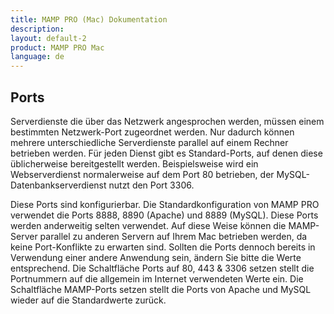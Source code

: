 ```yaml
---
title: MAMP PRO (Mac) Dokumentation
description: 
layout: default-2
product: MAMP PRO Mac
language: de
---
```


## Ports

Serverdienste die über das Netzwerk angesprochen werden, müssen einem bestimmten Netzwerk-Port zugeordnet werden. Nur dadurch können mehrere unterschiedliche Serverdienste parallel auf einem Rechner betrieben werden. Für jeden Dienst gibt es Standard-Ports, auf denen diese üblicherweise bereitgestellt werden. Beispielsweise wird ein Webserverdienst normalerweise auf dem Port 80 betrieben, der MySQL-Datenbankserverdienst nutzt den Port 3306.

Diese Ports sind konfigurierbar. Die Standardkonfiguration von MAMP PRO verwendet die Ports 8888, 8890 (Apache) und 8889 (MySQL). Diese Ports werden anderweitig selten verwendet. Auf diese Weise können die MAMP-Server parallel zu anderen Servern auf Ihrem Mac betrieben werden, da keine Port-Konflikte zu erwarten sind. Sollten die Ports dennoch bereits in Verwendung einer andere Anwendung sein, ändern Sie bitte die Werte entsprechend.
Die Schaltfläche Ports auf 80, 443 & 3306 setzen stellt die Portnummern auf die allgemein im Internet verwendeten Werte ein. Die Schaltfläche MAMP-Ports setzen stellt die Ports von Apache und MySQL wieder auf die Standardwerte zurück.


